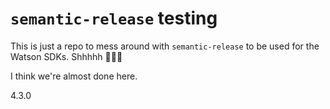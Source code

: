 # `semantic-release` testing
This is just a repo to mess around with `semantic-release` to be used for the Watson SDKs. Shhhhh :eyes::eyes::eyes:

I think we're almost done here.

4.3.0